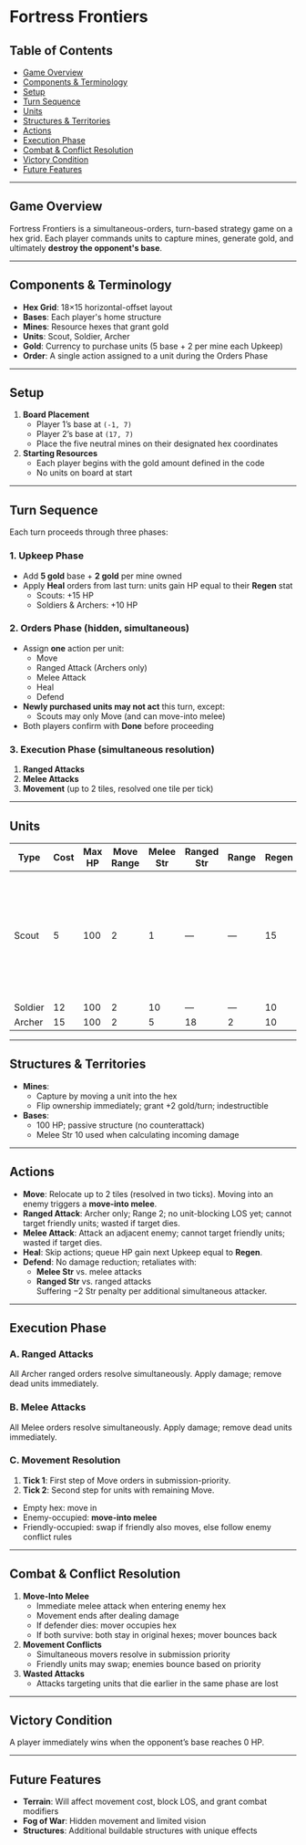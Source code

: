 # Fortress Frontiers

## Table of Contents
- [Game Overview](#game-overview)
- [Components & Terminology](#components--terminology)
- [Setup](#setup)
- [Turn Sequence](#turn-sequence)
- [Units](#units)
- [Structures & Territories](#structures--territories)
- [Actions](#actions)
- [Execution Phase](#execution-phase)
- [Combat & Conflict Resolution](#combat--conflict-resolution)
- [Victory Condition](#victory-condition)
- [Future Features](#future-features)

---

## Game Overview
Fortress Frontiers is a simultaneous-orders, turn-based strategy game on a hex grid. Each player commands units to capture mines, generate gold, and ultimately **destroy the opponent's base**.

---

## Components & Terminology
- **Hex Grid**: 18×15 horizontal-offset layout  
- **Bases**: Each player's home structure  
- **Mines**: Resource hexes that grant gold  
- **Units**: Scout, Soldier, Archer  
- **Gold**: Currency to purchase units (5 base + 2 per mine each Upkeep)  
- **Order**: A single action assigned to a unit during the Orders Phase  

---

## Setup
1. **Board Placement**  
   - Player 1’s base at `(-1, 7)`  
   - Player 2’s base at `(17, 7)`  
   - Place the five neutral mines on their designated hex coordinates  
2. **Starting Resources**  
   - Each player begins with the gold amount defined in the code  
   - No units on board at start  

---

## Turn Sequence
Each turn proceeds through three phases:

### 1. Upkeep Phase
- Add **5 gold** base + **2 gold** per mine owned  
- Apply **Heal** orders from last turn: units gain HP equal to their **Regen** stat  
  - Scouts: +15 HP  
  - Soldiers & Archers: +10 HP  

### 2. Orders Phase (hidden, simultaneous)
- Assign **one** action per unit:  
  - Move  
  - Ranged Attack (Archers only)  
  - Melee Attack  
  - Heal  
  - Defend  
- **Newly purchased units may not act** this turn, except:  
  - Scouts may only Move (and can move-into melee)  
- Both players confirm with **Done** before proceeding  

### 3. Execution Phase (simultaneous resolution)
1. **Ranged Attacks**  
2. **Melee Attacks**  
3. **Movement** (up to 2 tiles, resolved one tile per tick)  

---

## Units

| Type    | Cost | Max HP | Move Range | Melee Str | Ranged Str | Range | Regen | Special                                  |
|---------|------|--------|------------|-----------|------------|-------|-------|------------------------------------------|
| Scout   | 5    | 100    | 2          | 1         | —          | —     | 15    | Can **Move** on purchase turn; cannot issue Melee orders (move-into only) |
| Soldier | 12   | 100    | 2          | 10        | —          | —     | 10    | —                                        |
| Archer  | 15   | 100    | 2          | 5         | 18         | 2     | 10    | —                                        |

---

## Structures & Territories
- **Mines**:  
  - Capture by moving a unit into the hex  
  - Flip ownership immediately; grant +2 gold/turn; indestructible  
- **Bases**:  
  - 100 HP; passive structure (no counterattack)  
  - Melee Str 10 used when calculating incoming damage  

---

## Actions
- **Move**: Relocate up to 2 tiles (resolved in two ticks). Moving into an enemy triggers a **move-into melee**.  
- **Ranged Attack**: Archer only; Range 2; no unit-blocking LOS yet; cannot target friendly units; wasted if target dies.  
- **Melee Attack**: Attack an adjacent enemy; cannot target friendly units; wasted if target dies.  
- **Heal**: Skip actions; queue HP gain next Upkeep equal to **Regen**.  
- **Defend**: No damage reduction; retaliates with:  
  - **Melee Str** vs. melee attacks  
  - **Ranged Str** vs. ranged attacks  
  Suffering −2 Str penalty per additional simultaneous attacker.  

---

## Execution Phase

### A. Ranged Attacks
All Archer ranged orders resolve simultaneously. Apply damage; remove dead units immediately.

### B. Melee Attacks
All Melee orders resolve simultaneously. Apply damage; remove dead units immediately.

### C. Movement Resolution
1. **Tick 1**: First step of Move orders in submission-priority.  
2. **Tick 2**: Second step for units with remaining Move.  
- Empty hex: move in  
- Enemy-occupied: **move-into melee**  
- Friendly-occupied: swap if friendly also moves, else follow enemy conflict rules  

---

## Combat & Conflict Resolution
1. **Move-Into Melee**  
   - Immediate melee attack when entering enemy hex  
   - Movement ends after dealing damage  
   - If defender dies: mover occupies hex  
   - If both survive: both stay in original hexes; mover bounces back  
2. **Movement Conflicts**  
   - Simultaneous movers resolve in submission priority  
   - Friendly units may swap; enemies bounce based on priority  
3. **Wasted Attacks**  
   - Attacks targeting units that die earlier in the same phase are lost  

---

## Victory Condition
A player immediately wins when the opponent’s base reaches 0 HP.

---

## Future Features
- **Terrain**: Will affect movement cost, block LOS, and grant combat modifiers  
- **Fog of War**: Hidden movement and limited vision  
- **Structures**: Additional buildable structures with unique effects  

